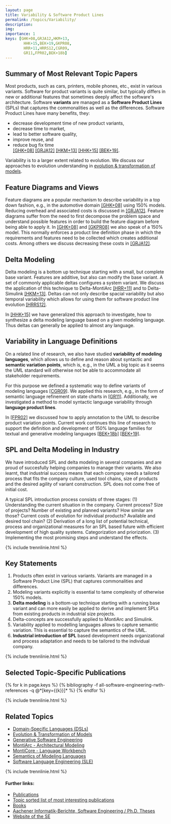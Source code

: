 ```yaml
---
layout: page
title: Variability & Software Product Lines
permalink: /topics/Variability/
description: 
img: 
importance: 1
keys: [GHK+08,GRJA12,HKM+13,
        HHK+15,BEK+19,GKPR08,
        HRR+11,HRRS12,CGR09,
        GR11,FPR02,BEK+18b]
---
```


## Summary of Most Relevant Topic Papers

Most products, such as cars, printers, mobile phones, etc., exist in various 
variants. Software for product variants is quite similar, but typically differs 
in new or additional features that sometimes deeply affect the software's 
architecture. Software **variants** are managed as a **Software Product Lines** 
(SPLs) that captures the commonalities as well as the differences. Software 
Product Lines have many benefits, they:

- decrease development time of new product variants,
- decrease time to market,
- lead to better software quality,
- improve reuse, and
- reduce bug fix time  
  [[GHK+08]](#GHK+08) [[GRJA12]](#GRJA12) [[HKM+13]](#HKM+13) [[HHK+15]](#HHK+15) [[BEK+19]](#BEK+19).

Variability is to a larger extent related to evolution. We discuss our 
approaches to evolution understanding in [evolution & transformation of 
models](/topics/Evolution).


## Feature Diagrams and Views

Feature diagrams are a popular mechanism to describe variability in a top
down fashion, e.g., in the automotive domain [[GHK+08]](#GHK+08) using 150%
models. Reducing overhead and associated costs is discussed in
[[GRJA12]](#GRJA12). Feature diagrams suffer from the need to first decompose the
problem space and understand possible features in order to build the feature
diagram before being able to apply it. In [[GHK+08]](#GHK+08) and [[GKPR08]](#GKPR08) we
also speak of a 150% model. This normally enforces a product line definition
phase in which the requirements and features need to be collected which
creates additional costs. Among others we discuss decreasing these costs
in [[GRJA12]](#GRJA12).


## Delta Modeling

Delta modeling is a bottom up technique starting with a small, but complete
base variant. Features are additive, but also can modify the base variant.
A set of commonly applicable deltas configures a system variant. We discuss
the application of this technique to Delta-MontiArc [[HRR+11]](#HRR+11) and
to Delta-Simulink [[HKM+13]](#HKM+13). Deltas can not only describe spacial
variability but also temporal variability which allows for using them for
software product line evolution [[HRRS12]](#HRRS12). 

In [[HHK+15]](#HHK+15) we have
generalized this approach to investigate, how to synthesize a delta
modeling language based on a given modeling language. Thus deltas can
generally be applied to almost any language.


## Variability in Language Definitions

On a related line of research, we also have studied **variability of
modeling languages**, which allows us to define and reason about syntactic and **semantic 
variation points**, which is, e.g., in the UML a big topic as it seems the UML 
standard will otherwise not be able to accommodate all stakeholder 
requirements.

For this purpose we defined a systematic way to define variants of
modeling languages [[CGR09]](#CGR09). We applied this research, e.g., in the
form of semantic language refinement on state charts in [[GR11]](#GR11).
Additionally, we investigated a method to model syntactic language variability 
through **language product lines**.

In [[FPR02]](#FPR02) we discussed how to apply annotation to the UML to
describe product variation points.
Current work continues this line of research to support the definition
and development of 150% language families for textual and generative
modeling languages [[BEK+18b]](#BEK+18b) [[BEK+19]](#BEK+19).


## SPL and Delta Modeling in Industry

We have introduced SPL and delta modeling in several companies and are proud of 
succesfully helping companies to manage their variants. We also learnt, that 
industrial success means that each company needs a tailored process that fits 
the company culture, used tool chains, size of products and the desired agility 
of variant construction. SPL does not come free of initial cost.

A typical SPL introduction process consists of three stages: (1) Understanding 
the current situation in the company. Current process? Size of projects? Number 
of existing and planned variants? How similar are those? Current costs of 
evolution for individual products? Available and desired tool chain? (2) 
Derivation of a long list of potential technical, process and organizational 
measures for an SPL based future with efficient development of high quality 
systems. Categorization and priorization. (3) Implementing the most promising 
steps and understand the effects.

{% include trennlinie.html %}


## Key Statements
1. Products often exist in various variants. Variants are managed in a Software 
Product Line (SPL) that captures commonalities and differences.
2. Modeling variants explicitly is essential to tame complexity of otherwise 
150% models.
3. **Delta modeling** is a bottom-up technique starting with a running base 
variant and can more easily be applied to derive and implement SPLs from 
existing products in industrial size projects.
4. Delta-concepts are successfully applied to MontiArc and Simulink.
5. Variability applied to modelling languages allows to capture semantic 
variation. This is essential to capture the semantics of the UML.
6. **Industrial introduction of SPL** based development needs organizational and 
process adaptation and needs to be tailored to the individual company.

{% include trennlinie.html %}

## Selected Topic-Specific Publications

<div class="publications">
  {% for k in page.keys %}
    {% bibliography -f all-software-engineering-rwth-references -q @*[key={{k}}]* %}
  {% endfor %}
</div>

{% include trennlinie.html %}

## Related Topics
- [Domain-Specific Languages (DSLs)](/topics/Domain-Specific-Languages)
- [Evolution & Transformation of Models](/topics/Evolution)
- [Generative Software Engineering](/topics/Generative-SE)
- [MontiArc - Architectural Modeling](/topics/Software-Architecture)
- [MontiCore - Language Workbench](/topics/MontiCore)
- [Semantics of Modeling Languages](/topics/Semantics)
- [Software Language Engineering (SLE)](/topics/Language-Engineering)

{% include trennlinie.html %}

#### Further links:

- [Publications](/publications)
- [Topic sorted list of most interesting publications](/topics)
- [Books](/books)
- [Aachener Informatik-Berichte, Software Engineering / Ph.D. Theses](/phdtheses)
- [Website of the SE](https://www.se-rwth.de)
